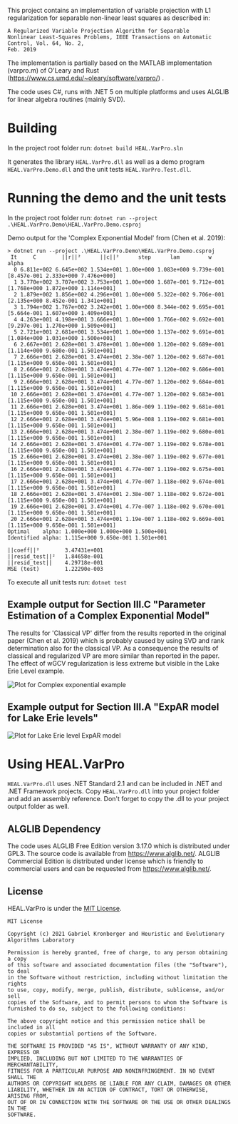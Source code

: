 ﻿This project contains an implementation of variable projection with L1 regularization 
for separable non-linear least squares as described in: 

```Guang-Yong Chen, Min Gan, C.L. Philip Chen, Han-Xiong Li: 
A Regularized Variable Projection Algorithm for Separable 
Nonlinear Least-Squares Problems, IEEE Transactions on Automatic Control, Vol. 64, No. 2,
Feb. 2019
```

The implementation is partially based on the MATLAB implementation (varpro.m) of O'Leary and Rust (https://www.cs.umd.edu/~oleary/software/varpro/) . 

The code uses C#, runs with .NET 5 on multiple platforms and uses ALGLIB for linear algebra routines (mainly SVD).

# Building 

In the project root folder run: 
```dotnet build HEAL.VarPro.sln``` 

It generates the library ```HEAL.VarPro.dll``` as well as a demo program ```HEAL.VarPro.Demo.dll``` and the unit tests ```HEAL.VarPro.Test.dll```.

# Running the demo and the unit tests

In the project root folder run: 
```dotnet run --project .\HEAL.VarPro.Demo\HEAL.VarPro.Demo.csproj``` 

Demo output for the 'Complex Exponential Model' from (Chen et al. 2019): 
```
> dotnet run --project .\HEAL.VarPro.Demo\HEAL.VarPro.Demo.csproj
 It     C        ||r||²      ||c||²      step      lam         w                 alpha
  0 6.811e+002 6.645e+002 1.534e+001 1.00e+000 1.083e+000 9.739e-001 [8.457e-001 2.333e+000 7.476e+000]
  1 3.770e+002 3.707e+002 3.753e+001 1.00e+000 1.687e-001 9.712e-001 [1.768e+000 1.872e+000 1.114e+001]
  2 1.879e+002 1.856e+002 4.296e+001 1.00e+000 5.322e-002 9.706e-001 [2.135e+000 8.452e-001 1.341e+001]
  3 1.794e+002 1.767e+002 3.242e+001 1.00e+000 8.344e-002 9.695e-001 [5.664e-001 1.607e+000 1.409e+001]
  4 4.263e+001 4.198e+001 3.666e+001 1.00e+000 1.766e-002 9.692e-001 [9.297e-001 1.270e+000 1.509e+001]
  5 2.721e+001 2.681e+001 3.534e+001 1.00e+000 1.137e-002 9.691e-001 [1.084e+000 1.031e+000 1.500e+001]
  6 2.667e+001 2.628e+001 3.478e+001 1.00e+000 1.120e-002 9.689e-001 [1.114e+000 9.680e-001 1.501e+001]
  7 2.666e+001 2.628e+001 3.474e+001 2.38e-007 1.120e-002 9.687e-001 [1.115e+000 9.650e-001 1.501e+001]
  8 2.666e+001 2.628e+001 3.474e+001 4.77e-007 1.120e-002 9.686e-001 [1.115e+000 9.650e-001 1.501e+001]
  9 2.666e+001 2.628e+001 3.474e+001 4.77e-007 1.120e-002 9.684e-001 [1.115e+000 9.650e-001 1.501e+001]
 10 2.666e+001 2.628e+001 3.474e+001 4.77e-007 1.120e-002 9.683e-001 [1.115e+000 9.650e-001 1.501e+001]
 11 2.666e+001 2.628e+001 3.474e+001 1.86e-009 1.119e-002 9.681e-001 [1.115e+000 9.650e-001 1.501e+001]
 12 2.666e+001 2.628e+001 3.474e+001 5.96e-008 1.119e-002 9.681e-001 [1.115e+000 9.650e-001 1.501e+001]
 13 2.666e+001 2.628e+001 3.474e+001 2.38e-007 1.119e-002 9.680e-001 [1.115e+000 9.650e-001 1.501e+001]
 14 2.666e+001 2.628e+001 3.474e+001 4.77e-007 1.119e-002 9.678e-001 [1.115e+000 9.650e-001 1.501e+001]
 15 2.666e+001 2.628e+001 3.474e+001 2.38e-007 1.119e-002 9.677e-001 [1.115e+000 9.650e-001 1.501e+001]
 16 2.666e+001 2.628e+001 3.474e+001 4.77e-007 1.119e-002 9.675e-001 [1.115e+000 9.650e-001 1.501e+001]
 17 2.666e+001 2.628e+001 3.474e+001 4.77e-007 1.118e-002 9.674e-001 [1.115e+000 9.650e-001 1.501e+001]
 18 2.666e+001 2.628e+001 3.474e+001 2.38e-007 1.118e-002 9.672e-001 [1.115e+000 9.650e-001 1.501e+001]
 19 2.666e+001 2.628e+001 3.474e+001 4.77e-007 1.118e-002 9.670e-001 [1.115e+000 9.650e-001 1.501e+001]
 20 2.666e+001 2.628e+001 3.474e+001 1.19e-007 1.118e-002 9.669e-001 [1.115e+000 9.650e-001 1.501e+001]
Optimal    alpha: 1.000e+000 1.000e+000 1.500e+001
Identified alpha: 1.115e+000 9.650e-001 1.501e+001

||coeff||²        3.47431e+001
||resid_test||²   1.84658e-001
||resid_test||    4.29718e-001
MSE (test)        1.22290e-003
```

To execute all unit tests run: 
```dotnet test```

## Example output for Section III.C "Parameter Estimation of a Complex Exponential Model"
The results for 'Classical VP' differ from the results reported in the original paper (Chen et al. 2019) which is probably caused by using SVD and rank determination also for the classical VP. As a consequence the results of classical and regularized VP are more similar than reported in the paper. The effect of wGCV regularization is less extreme but visible in the Lake Erie Level example.

![Plot for Complex exponential example](data/ComplexExponential.png)

## Example output for Section III.A "ExpAR model for Lake Erie levels"
![Plot for Lake Erie level ExpAR model](data/LakeErie.png)


# Using HEAL.VarPro
```HEAL.VarPro.dll``` uses .NET Standard 2.1 and can be included in .NET and .NET Framework projects.
Copy ```HEAL.VarPro.dll``` into your project folder and add an assembly reference. Don't forget to copy the .dll to your project output folder as well.

## ALGLIB Dependency
The code uses ALGLIB Free Edition version 3.17.0 which is distributed under GPL3. The source code is available from https://www.alglib.net/.
ALGLIB Commercial Edition is distributed under license which is friendly to commercial users and can be requested from https://www.alglib.net/.

## License
HEAL.VarPro is under the [MIT License](LICENSE.txt).

```
MIT License

Copyright (c) 2021 Gabriel Kronberger and Heuristic and Evolutionary Algorithms Laboratory

Permission is hereby granted, free of charge, to any person obtaining a copy
of this software and associated documentation files (the "Software"), to deal
in the Software without restriction, including without limitation the rights
to use, copy, modify, merge, publish, distribute, sublicense, and/or sell
copies of the Software, and to permit persons to whom the Software is
furnished to do so, subject to the following conditions:

The above copyright notice and this permission notice shall be included in all
copies or substantial portions of the Software.

THE SOFTWARE IS PROVIDED "AS IS", WITHOUT WARRANTY OF ANY KIND, EXPRESS OR
IMPLIED, INCLUDING BUT NOT LIMITED TO THE WARRANTIES OF MERCHANTABILITY,
FITNESS FOR A PARTICULAR PURPOSE AND NONINFRINGEMENT. IN NO EVENT SHALL THE
AUTHORS OR COPYRIGHT HOLDERS BE LIABLE FOR ANY CLAIM, DAMAGES OR OTHER
LIABILITY, WHETHER IN AN ACTION OF CONTRACT, TORT OR OTHERWISE, ARISING FROM,
OUT OF OR IN CONNECTION WITH THE SOFTWARE OR THE USE OR OTHER DEALINGS IN THE
SOFTWARE.
```

